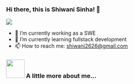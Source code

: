 ### Hi there, this is Shiwani Sinha! 👋
![](https://komarev.com/ghpvc/?username=shiwani2626sinha&color=ff69b4)



- 🔭 I’m currently working as a SWE
- 🌱 I’m currently learning fullstack development
- 📫 How to reach me: shiwani2626@gmail.com
 ### <img src="https://media.giphy.com/media/VgCDAzcKvsR6OM0uWg/giphy.gif" width="50"> A little more about me...  
